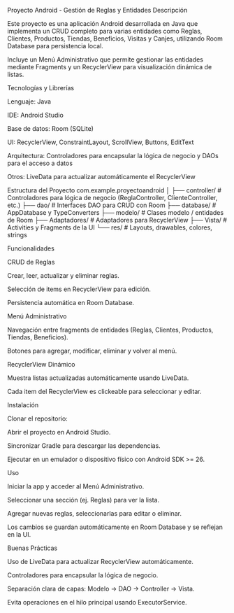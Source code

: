 Proyecto Android - Gestión de Reglas y Entidades
Descripción

Este proyecto es una aplicación Android desarrollada en Java que implementa un CRUD completo para varias entidades como Reglas, Clientes, Productos, Tiendas, Beneficios, Visitas y Canjes, utilizando Room Database para persistencia local.

Incluye un Menú Administrativo que permite gestionar las entidades mediante Fragments y un RecyclerView para visualización dinámica de listas.

Tecnologías y Librerías

Lenguaje: Java

IDE: Android Studio

Base de datos: Room (SQLite)

UI: RecyclerView, ConstraintLayout, ScrollView, Buttons, EditText

Arquitectura: Controladores para encapsular la lógica de negocio y DAOs para el acceso a datos

Otros: LiveData para actualizar automáticamente el RecyclerView

Estructura del Proyecto
com.example.proyectoandroid
│
├── controller/        # Controladores para lógica de negocio (ReglaController, ClienteController, etc.)
├── dao/               # Interfaces DAO para CRUD con Room
├── database/          # AppDatabase y TypeConverters
├── modelo/            # Clases modelo / entidades de Room
├── Adaptadores/       # Adaptadores para RecyclerView
├── Vista/             # Activities y Fragments de la UI
└── res/               # Layouts, drawables, colores, strings

Funcionalidades

CRUD de Reglas

Crear, leer, actualizar y eliminar reglas.

Selección de items en RecyclerView para edición.

Persistencia automática en Room Database.

Menú Administrativo

Navegación entre fragments de entidades (Reglas, Clientes, Productos, Tiendas, Beneficios).

Botones para agregar, modificar, eliminar y volver al menú.

RecyclerView Dinámico

Muestra listas actualizadas automáticamente usando LiveData.

Cada item del RecyclerView es clickeable para seleccionar y editar.

Instalación

Clonar el repositorio:

Abrir el proyecto en Android Studio.

Sincronizar Gradle para descargar las dependencias.

Ejecutar en un emulador o dispositivo físico con Android SDK >= 26.

Uso

Iniciar la app y acceder al Menú Administrativo.

Seleccionar una sección (ej. Reglas) para ver la lista.

Agregar nuevas reglas, seleccionarlas para editar o eliminar.

Los cambios se guardan automáticamente en Room Database y se reflejan en la UI.

Buenas Prácticas

Uso de LiveData para actualizar RecyclerView automáticamente.

Controladores para encapsular la lógica de negocio.

Separación clara de capas: Modelo → DAO → Controller → Vista.

Evita operaciones en el hilo principal usando ExecutorService.
